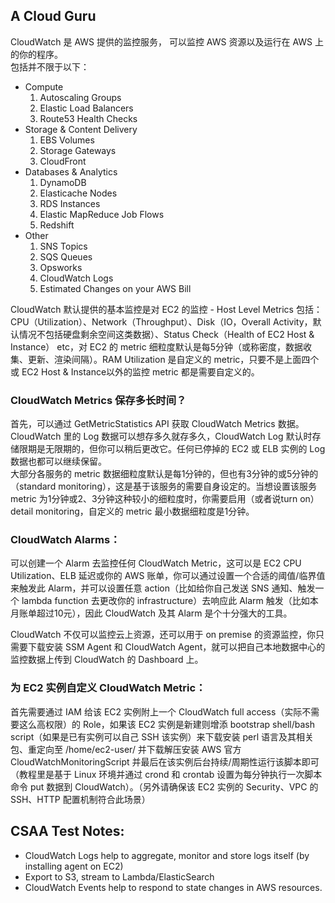 ## A Cloud Guru
CloudWatch 是 AWS 提供的监控服务， 可以监控 AWS 资源以及运行在 AWS 上的你的程序。  
包括并不限于以下：  
* Compute
    1. Autoscaling Groups
    2. Elastic Load Balancers
    3. Route53 Health Checks
* Storage & Content Delivery
    1. EBS Volumes
    2. Storage Gateways
    3. CloudFront
* Databases & Analytics
    1. DynamoDB
    2. Elasticache Nodes
    3. RDS Instances
    4. Elastic MapReduce Job Flows
    5. Redshift
* Other
    1. SNS Topics
    2. SQS Queues
    3. Opsworks
    4. CloudWatch Logs
    5. Estimated Changes on your AWS Bill

CloudWatch 默认提供的基本监控是对 EC2 的监控 - Host Level Metrics 包括：CPU（Utilization）、Network（Throughput）、Disk（IO，Overall Activity，默认情况不包括硬盘剩余空间这类数据）、Status Check（Health of EC2 Host & Instance） etc，对 EC2 的 metric 细粒度默认是每5分钟（或称密度，数据收集、更新、渲染间隔）。RAM Utilization 是自定义的 metric，只要不是上面四个或 EC2 Host & Instance以外的监控 metric 都是需要自定义的。  
  
### CloudWatch Metrics 保存多长时间？  
首先，可以通过 GetMetricStatistics API 获取 CloudWatch Metrics 数据。CloudWatch 里的 Log 数据可以想存多久就存多久，CloudWatch Log 默认时存储限期是无限期的，但你可以稍后更改它。任何已停掉的 EC2 或 ELB 实例的 Log 数据也都可以继续保留。  
大部分各服务的 metric 数据细粒度默认是每1分钟的，但也有3分钟的或5分钟的（standard monitoring），这是基于该服务的需要自身设定的。当想设置该服务 metric 为1分钟或2、3分钟这种较小的细粒度时，你需要启用（或者说turn on）detail monitoring，自定义的 metric 最小数据细粒度是1分钟。  
  
### CloudWatch Alarms：  
可以创建一个 Alarm 去监控任何 CloudWatch Metric，这可以是 EC2 CPU Utilization、ELB 延迟或你的 AWS 账单，你可以通过设置一个合适的阈值/临界值来触发此 Alarm，并可以设置任意 action（比如给你自己发送 SNS 通知、触发一个 lambda function 去更改你的 infrastructure）去响应此 Alarm 触发（比如本月账单超过10元），因此 CloudWatch 及其 Alarm 是个十分强大的工具。  
  
CloudWatch 不仅可以监控云上资源，还可以用于 on premise 的资源监控，你只需要下载安装 SSM Agent 和 CloudWatch Agent，就可以把自己本地数据中心的监控数据上传到 CloudWatch 的 Dashboard 上。  
  


### 为 EC2 实例自定义 CloudWatch Metric：  
首先需要通过 IAM 给该 EC2 实例附上一个 CloudWatch full access（实际不需要这么高权限）的 Role，如果该 EC2 实例是新建则增添 bootstrap shell/bash script（如果是已有实例可以自己 SSH 该实例）来下载安装 perl 语言及其相关包、重定向至 /home/ec2-user/ 并下载解压安装 AWS 官方 CloudWatchMonitoringScript 并最后在该实例后台持续/周期性运行该脚本即可（教程里是基于 Linux 环境并通过 crond 和 crontab 设置为每分钟执行一次脚本命令 put 数据到 CloudWatch）。（另外请确保该 EC2 实例的 Security、VPC 的 SSH、HTTP 配置机制符合此场景）  
  
  
  
## CSAA Test Notes:  
* CloudWatch Logs help to aggregate, monitor and store logs itself (by installing agent on EC2)  
* Export to S3, stream to Lambda/ElasticSearch  
* CloudWatch Events help to respond to state changes in AWS resources.  
